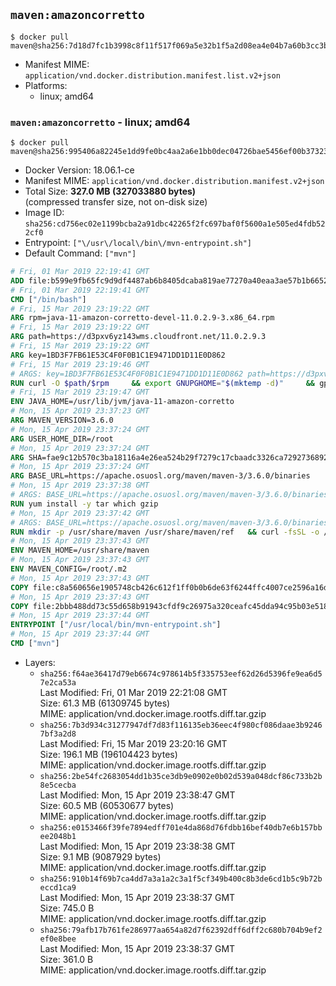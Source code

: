 ## `maven:amazoncorretto`

```console
$ docker pull maven@sha256:7d18d7fc1b3998c8f11f517f069a5e32b1f5a2d08ea4e04b7a60b3cc3b815f2f
```

-	Manifest MIME: `application/vnd.docker.distribution.manifest.list.v2+json`
-	Platforms:
	-	linux; amd64

### `maven:amazoncorretto` - linux; amd64

```console
$ docker pull maven@sha256:995406a82245e1dd9fe0bc4aa2a6e1bb0dec04726bae5456ef00b373238e8bf5
```

-	Docker Version: 18.06.1-ce
-	Manifest MIME: `application/vnd.docker.distribution.manifest.v2+json`
-	Total Size: **327.0 MB (327033880 bytes)**  
	(compressed transfer size, not on-disk size)
-	Image ID: `sha256:cd756ec02e1199bcba2a91dbc42265f2fc697baf0f5600a1e505ed4fdb522cf0`
-	Entrypoint: `["\/usr\/local\/bin\/mvn-entrypoint.sh"]`
-	Default Command: `["mvn"]`

```dockerfile
# Fri, 01 Mar 2019 22:19:41 GMT
ADD file:b599e9fb65fc9d9df4487ab6b8405dcaba819ae77270a40eaa3ae57b1b66524d in / 
# Fri, 01 Mar 2019 22:19:41 GMT
CMD ["/bin/bash"]
# Fri, 15 Mar 2019 23:19:22 GMT
ARG rpm=java-11-amazon-corretto-devel-11.0.2.9-3.x86_64.rpm
# Fri, 15 Mar 2019 23:19:22 GMT
ARG path=https://d3pxv6yz143wms.cloudfront.net/11.0.2.9.3
# Fri, 15 Mar 2019 23:19:22 GMT
ARG key=1BD3F7FB61E53C4F0F0B1C1E9471DD1D11E0D862
# Fri, 15 Mar 2019 23:19:46 GMT
# ARGS: key=1BD3F7FB61E53C4F0F0B1C1E9471DD1D11E0D862 path=https://d3pxv6yz143wms.cloudfront.net/11.0.2.9.3 rpm=java-11-amazon-corretto-devel-11.0.2.9-3.x86_64.rpm
RUN curl -O $path/$rpm     && export GNUPGHOME="$(mktemp -d)"     && gpg --batch --keyserver ha.pool.sks-keyservers.net --recv-keys $key     && gpg --armor --export $key > corretto.asc     && rpm --import corretto.asc     && rpm -K $rpm     && rpm -i $rpm     && rm -r $GNUPGHOME corretto.asc $rpm     && yum install -y fontconfig     && yum clean all
# Fri, 15 Mar 2019 23:19:47 GMT
ENV JAVA_HOME=/usr/lib/jvm/java-11-amazon-corretto
# Mon, 15 Apr 2019 23:37:23 GMT
ARG MAVEN_VERSION=3.6.0
# Mon, 15 Apr 2019 23:37:24 GMT
ARG USER_HOME_DIR=/root
# Mon, 15 Apr 2019 23:37:24 GMT
ARG SHA=fae9c12b570c3ba18116a4e26ea524b29f7279c17cbaadc3326ca72927368924d9131d11b9e851b8dc9162228b6fdea955446be41207a5cfc61283dd8a561d2f
# Mon, 15 Apr 2019 23:37:24 GMT
ARG BASE_URL=https://apache.osuosl.org/maven/maven-3/3.6.0/binaries
# Mon, 15 Apr 2019 23:37:38 GMT
# ARGS: BASE_URL=https://apache.osuosl.org/maven/maven-3/3.6.0/binaries MAVEN_VERSION=3.6.0 SHA=fae9c12b570c3ba18116a4e26ea524b29f7279c17cbaadc3326ca72927368924d9131d11b9e851b8dc9162228b6fdea955446be41207a5cfc61283dd8a561d2f USER_HOME_DIR=/root
RUN yum install -y tar which gzip
# Mon, 15 Apr 2019 23:37:42 GMT
# ARGS: BASE_URL=https://apache.osuosl.org/maven/maven-3/3.6.0/binaries MAVEN_VERSION=3.6.0 SHA=fae9c12b570c3ba18116a4e26ea524b29f7279c17cbaadc3326ca72927368924d9131d11b9e851b8dc9162228b6fdea955446be41207a5cfc61283dd8a561d2f USER_HOME_DIR=/root
RUN mkdir -p /usr/share/maven /usr/share/maven/ref   && curl -fsSL -o /tmp/apache-maven.tar.gz ${BASE_URL}/apache-maven-${MAVEN_VERSION}-bin.tar.gz   && echo "${SHA}  /tmp/apache-maven.tar.gz" | sha512sum -c -   && tar -xzf /tmp/apache-maven.tar.gz -C /usr/share/maven --strip-components=1   && rm -f /tmp/apache-maven.tar.gz   && ln -s /usr/share/maven/bin/mvn /usr/bin/mvn
# Mon, 15 Apr 2019 23:37:43 GMT
ENV MAVEN_HOME=/usr/share/maven
# Mon, 15 Apr 2019 23:37:43 GMT
ENV MAVEN_CONFIG=/root/.m2
# Mon, 15 Apr 2019 23:37:43 GMT
COPY file:c8a560656e1905748cb426c612f1ff0b0b6de63f6244ffc4007ce2596a16de58 in /usr/local/bin/mvn-entrypoint.sh 
# Mon, 15 Apr 2019 23:37:43 GMT
COPY file:2bbb488dd73c55d658b91943cfdf9c26975a320ceafc45dda94c95b03e518ad3 in /usr/share/maven/ref/ 
# Mon, 15 Apr 2019 23:37:44 GMT
ENTRYPOINT ["/usr/local/bin/mvn-entrypoint.sh"]
# Mon, 15 Apr 2019 23:37:44 GMT
CMD ["mvn"]
```

-	Layers:
	-	`sha256:f64ae36417d79eb6674c978614b5f335753eef62d26d5396fe9ea6d57e2ca53a`  
		Last Modified: Fri, 01 Mar 2019 22:21:08 GMT  
		Size: 61.3 MB (61309745 bytes)  
		MIME: application/vnd.docker.image.rootfs.diff.tar.gzip
	-	`sha256:7b3d934c31277947df7d83f116135eb36eec4f980cf086daae3b92467bf3a2d8`  
		Last Modified: Fri, 15 Mar 2019 23:20:16 GMT  
		Size: 196.1 MB (196104423 bytes)  
		MIME: application/vnd.docker.image.rootfs.diff.tar.gzip
	-	`sha256:2be54fc2683054dd1b35ce3db9e0902e0b02d539a048dcf86c733b2b8e5cecba`  
		Last Modified: Mon, 15 Apr 2019 23:38:47 GMT  
		Size: 60.5 MB (60530677 bytes)  
		MIME: application/vnd.docker.image.rootfs.diff.tar.gzip
	-	`sha256:e0153466f39fe7894edff701e4da868d76fdbb16bef40db7e6b157bbee2048b1`  
		Last Modified: Mon, 15 Apr 2019 23:38:38 GMT  
		Size: 9.1 MB (9087929 bytes)  
		MIME: application/vnd.docker.image.rootfs.diff.tar.gzip
	-	`sha256:910b14f69b7ca4dd7a3a1a2c3a1f5cf349b400c8b3de6cd1b5c9b72beccd1ca9`  
		Last Modified: Mon, 15 Apr 2019 23:38:37 GMT  
		Size: 745.0 B  
		MIME: application/vnd.docker.image.rootfs.diff.tar.gzip
	-	`sha256:79afb17b761fe286977aa654a82d7f62392dff6dff2c680b704b9ef2ef0e8bee`  
		Last Modified: Mon, 15 Apr 2019 23:38:37 GMT  
		Size: 361.0 B  
		MIME: application/vnd.docker.image.rootfs.diff.tar.gzip
